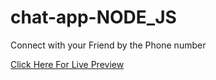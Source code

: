# chat-app-NODE_JS


Connect with your Friend by the Phone number

<a href="https://chat-web-nodejs.herokuapp.com"> Click Here For Live Preview</a>
